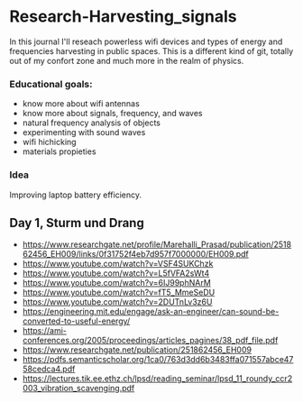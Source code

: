 # Research-Harvesting_signals
In this journal I'll reseach powerless wifi devices and types of energy and frequencies harvesting in public spaces. 
This is a different kind of git, totally out of my confort zone and much more in the realm of physics. 

### Educational goals: 
- know more about wifi antennas
- know more about signals, frequency, and waves
- natural frequency analysis of objects
- experimenting with sound waves
- wifi hichicking 
- materials propieties

### Idea
Improving laptop battery efficiency. 


## Day 1, Sturm und Drang
 - https://www.researchgate.net/profile/Marehalli_Prasad/publication/251862456_EH009/links/0f31752f4eb7d957f7000000/EH009.pdf
 - https://www.youtube.com/watch?v=VSF4SUKChzk
 - https://www.youtube.com/watch?v=L5fVFA2sWt4
 - https://www.youtube.com/watch?v=6IJ99phNArM
 - https://www.youtube.com/watch?v=fT5_MmeSeDU
 - https://www.youtube.com/watch?v=2DUTnLv3z6U
 - https://engineering.mit.edu/engage/ask-an-engineer/can-sound-be-converted-to-useful-energy/
 - https://ami-conferences.org/2005/proceedings/articles_pagines/38_pdf_file.pdf
 - https://www.researchgate.net/publication/251862456_EH009
 - https://pdfs.semanticscholar.org/1ca0/763d3dd6b3483ffa071557abce4758cedca4.pdf
 - https://lectures.tik.ee.ethz.ch/lpsd/reading_seminar/lpsd_11_roundy_ccr2003_vibration_scavenging.pdf
 


